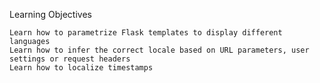 Learning Objectives

    Learn how to parametrize Flask templates to display different languages
    Learn how to infer the correct locale based on URL parameters, user settings or request headers
    Learn how to localize timestamps
